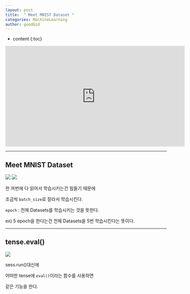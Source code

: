 ```yaml
---
layout: post
title:  " Meet MNIST Dataset "
categories: MachineLearning
author: goodGid
---
```

* content
{:toc}


<iframe width="560" height="315" src="https://www.youtube.com/embed/ktd5yrki_KA" frameborder="0" allow="autoplay; encrypted-media" allowfullscreen></iframe>

---

## Meet MNIST Dataset


![](/assets/img/machinee_learning/ML_7_4_1.png)
![](/assets/img/machinee_learning/ML_7_4_2.png)



한 꺼번에 다 읽어서 학습시키는건 힘들기 때문에

조금씩 `batch_size`로 잘라서 학습시킨다.

`epoch` : 전체 Datasets를 학습시키는 것을 뜻한다.

ex) 5 epoch을 한다는건 전체 Datasets을 5번 학습시킨다는 뜻이다.


---

## tense.eval()



![](/assets/img/machinee_learning/ML_7_4_3.png)




sess.run()대신에 

어떠한 tense에 `eval()`이라는 함수를 사용하면

같은 기능을 한다.

